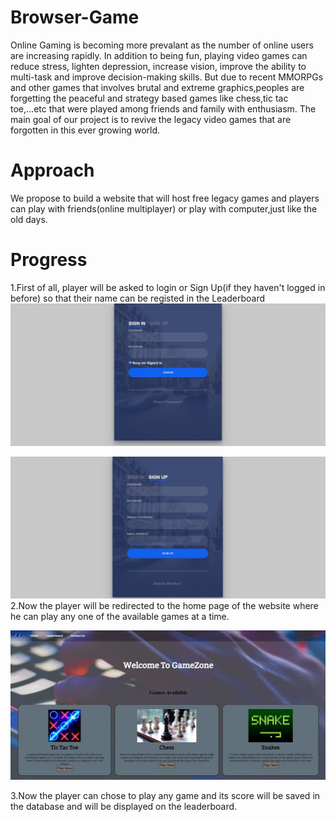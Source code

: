 # Browser-Game

   Online Gaming is becoming more prevalant as the number of online users are increasing rapidly.
   In addition to being fun, playing video games can reduce stress, lighten depression, increase vision, improve the ability to multi-task and improve decision-making skills.
   But due to recent MMORPGs and other games that involves brutal and extreme graphics,peoples are forgetting the peaceful and strategy based games like chess,tic tac toe,...etc that were played among friends and family with enthusiasm.
The main goal of our project is to revive the legacy video games that are forgotten in this ever growing world.

# Approach
We propose to build a website that will host free legacy games and players can play with friends(online multiplayer) or play with computer,just like the old days.

# Progress
1.First of all, player will be asked to login or Sign Up(if they haven't logged in before) so that their name can be registed in the Leaderboard
![SignIn page](/screenshot/SignIn.jpg)

![Signup page](/screenshot/signup.jpg)
2.Now the player will be redirected to the home page of the website where he can play any one of the available games at a time.

![Website page](/screenshot/website.jpg)

3.Now the player can chose to play any game and its score will be saved in the database and will be displayed on the leaderboard.
